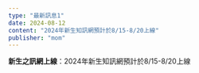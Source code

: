 ```yaml
---
type: "最新訊息1"
date: 2024-08-12
content: "2024年新生知訊網預計於8/15-8/20上線"
publisher: "mom"
---
```


**新生之訊網上線**：2024年新生知訊網預計於8/15-8/20上線
